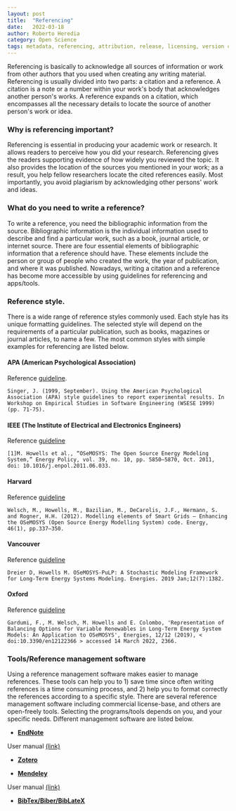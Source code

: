 ```yaml
---
layout: post
title:  "Referencing"
date:   2022-03-18 
author: Roberto Heredia
category: Open Science
tags: metadata, referencing, attribution, release, licensing, version control, workflow
---
```



Referencing is basically to acknowledge all sources of information or work from other authors that you used when creating any writing material. Referencing is usually divided into two parts: a citation and a reference. A citation is a note or a number within your work's body that acknowledges another person's works. A reference expands on a citation, which encompasses all the necessary details to locate the source of another person's work or idea.
 
### Why is referencing important?
Referencing is essential in producing your academic work or research. It allows readers to perceive how you did your research. Referencing gives the readers supporting evidence of how widely you reviewed the topic. It also provides the location of the sources you mentioned in your work; as a result, you help fellow researchers locate the cited references easily. Most importantly, you avoid plagiarism by acknowledging other persons' work and ideas.

### What do you need to write a reference?

To write a reference, you need the bibliographic information from the source. Bibliographic information is the individual information used to describe and find a particular work, such as a book, journal article, or internet source. There are four essential elements of bibliographic information that a reference should have. These elements include the person or group of people who created the work, the year of publication, and where it was published. Nowadays, writing a citation and a reference has become more accessible by using guidelines for referencing and apps/tools.

### Reference style.
There is a wide range of reference styles commonly used. Each style has its unique formatting guidelines. The selected style will depend on the requirements of a particular publication, such as books, magazines or journal articles, to name a few. The most common styles with simple examples for referencing are listed below. 

#### APA (American Psychological Association)
Reference [guideline](https://owl.purdue.edu/owl/research_and_citation/apa_style/apa_formatting_and_style_guide/general_format.html).

    Singer, J. (1999, September). Using the American Psychological Association (APA) style guidelines to report experimental results. In Workshop on Empirical Studies in Software Engineering (WSESE 1999) (pp. 71-75).

#### IEEE (The Institute of Electrical and Electronics Engineers) 
Reference [guideline](https://ieeeauthorcenter.ieee.org/wp-content/uploads/IEEE-Reference-Guide.pdf)
  
    [1]M. Howells et al., “OSeMOSYS: The Open Source Energy Modeling System,” Energy Policy, vol. 39, no. 10, pp. 5850–5870, Oct. 2011, doi: 10.1016/j.enpol.2011.06.033.

#### Harvard 
Reference [guideline](https://libguides.scu.edu.au/harvard)

    Welsch, M., Howells, M., Bazilian, M., DeCarolis, J.F., Hermann, S. and Rogner, H.H. (2012). Modelling elements of Smart Grids – Enhancing the OSeMOSYS (Open Source Energy Modelling System) code. Energy, 46(1), pp.337–350.

#### Vancouver
Reference [guideline](https://www.imperial.ac.uk/media/imperial-college/administration-and-support-services/library/public/vancouver.pdf)

    Dreier D, Howells M. OSeMOSYS-PuLP: A Stochastic Modeling Framework for Long-Term Energy Systems Modeling. Energies. 2019 Jan;12(7):1382.

#### Oxford 
Reference [guideline](https://libguides.mq.edu.au/referencing/Oxford#:~:text=Oxford%20style&text=Notes%20are%20numbered%20sequentially%2C%20beginning,of%20publication%2C%20the%20page%20reference.)

    Gardumi, F., M. Welsch, M. Howells and E. Colombo, 'Representation of Balancing Options for Variable Renewables in Long-Term Energy System Models: An Application to OSeMOSYS', Energies, 12/12 (2019), < doi:10.3390/en12122366 > accessed 14 March 2022, 2366.


### Tools/Reference management software
Using a reference management software makes easier to manage references. These tools can help you to 1) save time since often writing references is a time consuming process, and 2) help you to format correctly the references according to a specific style.
There are several reference management software including commercial license-base, and others are open-freely tools. Selecting the programs/tools depends on you, and your specific needs. Different management software are listed below.

+ [**EndNote**](https://endnote.com/)

User manual [(link)](https://clarivate.libguides.com/endnote_training/endnote_online)

+	[**Zotero**](https://www.zotero.org/)

+ [**Mendeley**](https://www.mendeley.com/?interaction_required=true)

User manual [(link)]( https://www.mendeley.com/guides/mendeley-reference-manager/)

+ [**BibTex/Biber/BibLateX**](https://www.overleaf.com/learn/latex/Bibliography_management_with_bibtex)

